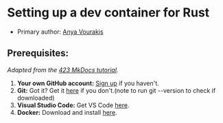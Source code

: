 # Setting up a dev container for Rust
* Primary author: [Anya Vourakis](https://github.com/v-anya)

## Prerequisites:
_Adapted from the [423 MkDocs tutorial](https://comp423-25s.github.io/resources/MkDocs/tutorial/)._

1. **Your own GitHub account:** [Sign up](https://github.com/) if you haven't.
2. **Git:** Got it? Get it [here](https://git-scm.com/book/en/v2/Getting-Started-Installing-Git) if you don't.(note to run git --version to check if downloaded)
3. **Visual Studio Code:** Get VS Code [here](https://code.visualstudio.com/).
4. **Docker:** Download and install [here](https://www.docker.com/products/docker-desktop).

